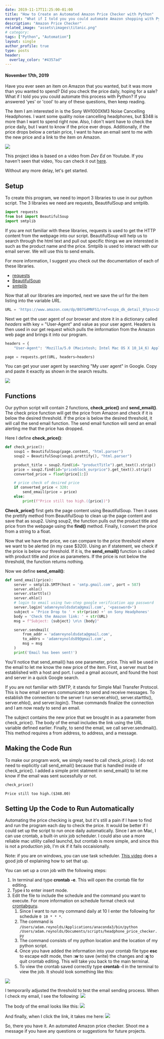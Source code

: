 ```yaml
---
date: 2019-11-17T11:25:00-01:00
title: "How to Create an Automated Amazon Price Checker with Python"
excerpt: "What if I told you you could automate Amazon shopping with Python?" 
description: "Amazon Price Checker"
related_image: "assets\images\titanic.png"
# category:
tags: ["Python", "Automation"]
layout: single
author_profile: true
type: posts
header:
  overlay_color: "#4357ad"
---
```


<!-- # Automated Price Checker on Amazon -->
#### November 17th, 2019 

Have you ever seen an item on Amazon that you wanted, but it was more than you wanted to spend? Did you check the price daily, hoping for a sale? What if I told you you could automate this process with Python? If you answered 'yes' or 'cool' to any of these questions, then keep reading.

The item I am interested in is the Sony WH1000XM3 Noise Cancelling Headphones. I want some quality noise cancelling headphones, but $348 is more than I want to spend right now. Also, I don't want have to check the price daily, but I want to know if the price ever drops. Additionally, if the price drops below a certain price, I want to have an email sent to me with the new price and a link to the item on Amazon.

![](/assets/images/Blog/product_page.png)

This project idea is based on a video from *Dev Ed* on Youtube. If you haven't seen that video, You can check it out [here](https://www.youtube.com/watch?v=Bg9r_yLk7VY).

Without any more delay, let's get started.

## Setup

To create this program, we need to import 3 libraries to use in our python script. The 3 libraries we need are requests, BeautifulSoup and smtplib. 


```python
import requests
from bs4 import BeautifulSoup
import smtplib
```

If you are not familiar with these libraries, requests is used to get the HTTP content from the webpage into our script. BeautifulSoup will help us to search through the html text and pull out specific things we are interested in such as the product name and the price. Smtplib is used to interact with our email server. We will use this to send emails.

For more information, I suggest you check out the documentation of each of these libraries.
- [requests](https://pypi.org/project/requests/2.7.0/)
- [BeautifulSoup](https://www.crummy.com/software/BeautifulSoup/bs4/doc/)
- [smtplib](https://docs.python.org/3/library/smtplib.html)

Now that all our libraries are imported, next we save the url for the item listing into the variable *URL*.


```python
URL = 'https://www.amazon.com/dp/B07G4MNFS1/ref=sspa_dk_detail_0?psc=1&pd_rd_i=B07G4MNFS1&pd_rd_w=0tre1&pf_rd_p=45a72588-80f7-4414-9851-786f6c16d42b&pd_rd_wg=uOzSd&pf_rd_r=28TPM13C7R936AHWYJHN&pd_rd_r=6a717b03-9742-43fa-9980-b0adeee91ffc&spLa=ZW5jcnlwdGVkUXVhbGlmaWVyPUExSDdBQ1pOQUZMTlJTJmVuY3J5cHRlZElkPUExMDA4ODA5M1BLRlRBMk01SldINyZlbmNyeXB0ZWRBZElkPUEwNzM1MDE1MkNFWkJORFZBMUpXNCZ3aWRnZXROYW1lPXNwX2RldGFpbCZhY3Rpb249Y2xpY2tSZWRpcmVjdCZkb05vdExvZ0NsaWNrPXRydWU='
```

Next we get the user agent of our browser and store it in a dictionary called *headers* with key = "User-Agent" and value as your user agent. Headers is then used in our get request which pulls the imformation from the Amazon web page and brings it into our program.


```python
headers = {
    "User-Agent": 'Mozilla/5.0 (Macintosh; Intel Mac OS X 10_14_6) AppleWebKit/537.36 (KHTML, like Gecko) Chrome/78.0.3904.97 Safari/537.36'}

page = requests.get(URL, headers=headers)
```

You can get your user agent by searching "My user agent" in Google. Copy and paste it exactly as shown in the search results.

![](/assets/images/Blog/my_user_agent.png)

## Functions

Our python script will contain 2 functions, **check_price()** and **send_email()**. The check price function will get the price from Amazon and check if it is below the desired threshold. If the price is below the desired threshold, it will call the send email function. The send email function will send an email alerting me that the price has dropped.

Here I define **check_price()**:



```python
def check_price():
    soup1 = BeautifulSoup(page.content, "html.parser")
    soup2 = BeautifulSoup(soup1.prettify(), "html.parser")

    product_title = soup2.find(id= "productTitle").get_text().strip()
    price = soup2.find(id="priceblock_ourprice").get_text().strip()
    converted_price = float(price[1:])

    # price check of desired price 
    if converted_price < 320:
        send_email(price = price)
    else:
        print(f"Price still too high.({price})")
```

**Check_price()** first gets the page content using BeautifulSoup. Then it uses the prettify method from BeautifulSoup to clean up the page content and save that as soup2. Using soup2, the function pulls out the product title and price from the webpage using the **find()** method. Finally, I convert the price from a string to a float.

Now that we have the price, we can compare to the price threshold where we want to be alerted (in my case $320). Using an if statement, we check if the price is below our threshold. If it is, the **send_email()** function is called with product title and price as parameters. If the price is not below the threshold, the function returns nothing.

Now we define **send_email()**:


```python
def send_email(price):
    server = smtplib.SMTP(host = 'smtp.gmail.com', port = 587)
    server.ehlo()
    server.starttls()
    server.ehlo()
    # login to email using two-step google verification app password
    server.login('adamreynoldsdata@gmail.com', '<password>')
    subject = 'Price Drop to ' + str(price) +' on Sony Headphones'
    body = 'Check the Amazon link: ' + str(URL)
    msg = f"Subject: {subject} \n\n {body}"

    server.sendmail(
        from_addr = 'adamreynoldsdata@gmail.com',
        to_addrs = 'adamreynolds89@gmail.com',
        msg = msg
    )
    print('Email has been sent!')
```

You'll notice that send_email() has one parameter, price. This will be used in the email to let me know the new price of the item. First, a server must be established with a host and port. I used a gmail account, and found the host and server in a quick Google search. 

If you are not familiar with SMTP, it stands for Simple Mail Transfer Protocol. This is how email servers communicate to send and receive messages. To establish the connection to the server I run server.ehlo(), server.starttls(), server.ehlo(), and server.login(). These commands finalize the connection and I am now ready to send an email.

The subject contains the new price that we brought in as a parameter from check_price(). The body of the email includes the link using the URL variable defined earlier. Finally, to send the email, we call server.sendmail(). This method requires a from address, to address, and a message.

## Making the Code Run

To make our program work, we simply need to call check_price(). I do not need to explicitly call send_email() because that is handled inside of check_price(). I added a simple print statment in send_email() to let me know if the email was sent sucessfully or not.


```python
check_price()
```

    Price still too high.($348.00)


## Setting Up the Code to Run Automatically

Automating the price checking is great, but it's still a pain if I have to find and run the program each day to check the price. It would be better if I could set up the script to run once daily automatically. Since I am on Mac, I can use crontab, a built-in unix job scheduler. I could also use a more reliable mac utility called launchd, but crontab is more simple, and since this is not a production job, I'm ok if it fails occaisionally. 

Note: if you are on windows, you can use task scheduler. [This video](https://www.youtube.com/watch?v=n2Cr_YRQk7o) does a good job of explaining how to set that up.

You can set up a cron job with the following steps:
1. In terminal and type **crontab -e**. This will open the crontab file for editing. 
2. Type **i** to enter insert mode.
3. Edit the file to include the schedule and the command you want to execute. For more information on schedule format check out [crontabguru](https://crontab.guru/).
    1. Since I want to run my command daily at 10 I enter the following for schedule <code>0 10 * * *</code>.
    1. The command is <code>/Users/adam.reynolds/Applications/anaconda3/bin/python /Users/adam.reynolds/Documents/scripts/headphone_price_checker.py</code>
    1. The command consists of my python location and the location of my python script.
    1. Once you have added the information into your crontab file type **esc** to escape edit mode, then **:w** to save (write) the changes and **:q** to quit crontab editing. This will take you back to the main terminal.
    1. To view the crontab saved correctly type **crontab -l** in the terminal to view the job. It should look something like this:

![](/assets/images/Blog/crontab.png)

I temporarily adjusted the threshold to test the email sending process. When I check my email, I see the following:
![](/assets/images/Blog/message.png)

The body of the email looks like this:
![](/assets/images/Blog/email.png)

And finally, when I click the link, it takes me here:
![](/assets/images/Blog/product_page.png)

So, there you have it. An automated Amazon price checker. Shoot me a message if you have any questions or suggestions for future projects.

